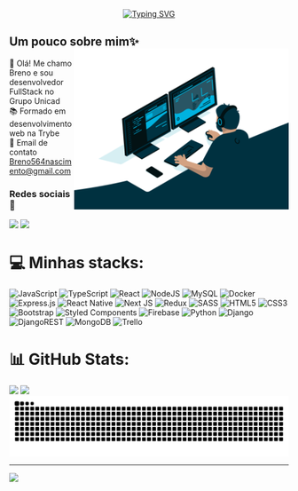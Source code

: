 <div align="center">
  <a href="https://git.io/typing-svg">
    <img src="https://readme-typing-svg.demolab.com?font=Fira+Code&weight=500&size=22&pause=1000&color=FF6B6B&center=true&vCenter=true&random=false&width=524&lines=%E2%8A%B9+Bem+Vindo+ao+meu+perfil!+%CB%99%E1%B5%95%CB%99+%E2%8A%B9+" alt="Typing SVG">
  </a>
</div>

## Um pouco sobre mim✨<img align="right" alt="" height="290px" src="programing.gif">

💼 Olá! Me chamo Breno e sou desenvolvedor FullStack no Grupo Unicad <br>
📚 Formado em desenvolvimento web na Trybe <br>
💬 Email de contato Breno564nascimento@gmail.com 

### Redes sociais📱

<div>
<a href="https://www.instagram.com/allblack_arts/" target="_blank"><img loading="lazy" src="https://img.shields.io/badge/-Instagram-%23E4405F?style=for-the-badge&logo=instagram&logoColor=white" target="_blank"></a>
<a href="https://www.linkedin.com/in/breno-nascimento-oliveira/" target="_blank"><img loading="lazy" src="https://img.shields.io/badge/-LinkedIn-%230077B5?style=for-the-badge&logo=linkedin&logoColor=white" target="_blank"></a>   
</div>

# 💻 Minhas stacks:
![JavaScript](https://img.shields.io/badge/javascript-%23323330.svg?style=for-the-badge&logo=javascript&logoColor=%23F7DF1E) ![TypeScript](https://img.shields.io/badge/typescript-%23007ACC.svg?style=for-the-badge&logo=typescript&logoColor=white) ![React](https://img.shields.io/badge/react-%2320232a.svg?style=for-the-badge&logo=react&logoColor=%2361DAFB) ![NodeJS](https://img.shields.io/badge/node.js-6DA55F?style=for-the-badge&logo=node.js&logoColor=white) ![MySQL](https://img.shields.io/badge/mysql-%2300f.svg?style=for-the-badge&logo=mysql&logoColor=white) ![Docker](https://img.shields.io/badge/docker-%230db7ed.svg?style=for-the-badge&logo=docker&logoColor=white) ![Express.js](https://img.shields.io/badge/express.js-%23404d59.svg?style=for-the-badge&logo=express&logoColor=%2361DAFB) ![React Native](https://img.shields.io/badge/react_native-%2320232a.svg?style=for-the-badge&logo=react&logoColor=%2361DAFB) ![Next JS](https://img.shields.io/badge/Next-black?style=for-the-badge&logo=next.js&logoColor=white) ![Redux](https://img.shields.io/badge/redux-%23593d88.svg?style=for-the-badge&logo=redux&logoColor=white) ![SASS](https://img.shields.io/badge/SASS-hotpink.svg?style=for-the-badge&logo=SASS&logoColor=white) ![HTML5](https://img.shields.io/badge/html5-%23E34F26.svg?style=for-the-badge&logo=html5&logoColor=white) ![CSS3](https://img.shields.io/badge/css3-%231572B6.svg?style=for-the-badge&logo=css3&logoColor=white) ![Bootstrap](https://img.shields.io/badge/bootstrap-%23563D7C.svg?style=for-the-badge&logo=bootstrap&logoColor=white) ![Styled Components](https://img.shields.io/badge/styled--components-DB7093?style=for-the-badge&logo=styled-components&logoColor=white) ![Firebase](https://img.shields.io/badge/firebase-%23039BE5.svg?style=for-the-badge&logo=firebase) ![Python](https://img.shields.io/badge/python-3670A0?style=for-the-badge&logo=python&logoColor=ffdd54) ![Django](https://img.shields.io/badge/django-%23092E20.svg?style=for-the-badge&logo=django&logoColor=white) ![DjangoREST](https://img.shields.io/badge/DJANGO-REST-ff1709?style=for-the-badge&logo=django&logoColor=white&color=ff1709&labelColor=gray) ![MongoDB](https://img.shields.io/badge/MongoDB-%234ea94b.svg?style=for-the-badge&logo=mongodb&logoColor=white) ![Trello](https://img.shields.io/badge/Trello-%23026AA7.svg?style=for-the-badge&logo=Trello&logoColor=white)

# 📊 GitHub Stats:

<div>
<img loading="lazy" height="180em" src="https://github-readme-stats.vercel.app/api?username=brenooliveiranascimento&show_icons=true&theme=radical&include_all_commits=true&count_private=true"/>
  <a href="https://github.com/Camilla126">
<img loading="lazy" height="180em" src="https://github-readme-stats.vercel.app/api/top-langs/?username=brenooliveiranascimento&layout=compact&langs_count=7&theme=radical"/>
</div>

<picture align="center">
  <source media="(prefers-color-scheme: dark)" srcset="https://raw.githubusercontent.com/brenooliveiranascimento/brenooliveiranascimento/output/github-contribution-grid-snake-dark.svg">
  <source media="(prefers-color-scheme: light)" srcset="https://raw.githubusercontent.com/brenooliveiranascimento/brenooliveiranascimento/output/github-contribution-grid-snake-dark.svg">
  <img align="center" alt="github contribution grid snake animation" src="https://raw.githubusercontent.com/brenooliveiranascimento/brenooliveiranascimento/output/github-contribution-grid-snake.svg">
</picture>

<!-- Proudly created with GPRM ( https://gprm.itsvg.in ) -->

---
[![](https://visitcount.itsvg.in/api?id=brenooliveiranascimento&icon=0&color=0)](https://visitcount.itsvg.in)

